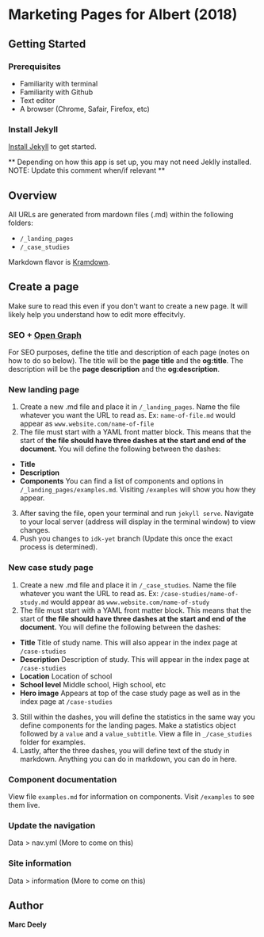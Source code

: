 # Marketing Pages for Albert (2018)

## Getting Started

### Prerequisites

* Familiarity with terminal
* Familiarity with Github
* Text editor
* A browser (Chrome, Safair, Firefox, etc)

### Install Jekyll
[Install Jekyll](https://jekyllrb.com/docs/installation/) to get started.

** Depending on how this app is set up, you may not need Jeklly installed. NOTE: Update this comment when/if relevant **


## Overview
All URLs are generated from mardown files (.md) within the following folders: 

* ``/_landing_pages``
* ``/_case_studies``

Markdown flavor is [Kramdown](https://kramdown.gettalong.org/syntax.html).

## Create a page
Make sure to read this even if you don't want to create a new page. It will likely help you understand how to edit more effecitvly. 

### SEO + [Open Graph](http://ogp.me/)
For SEO purposes, define the title and description of each page (notes on how to do so below). The title will be the **page title** and the **og:title**. The description will be the **page description** and the **og:description**. 


### New landing page
1. Create a new .md file and place it in ``/_landing_pages``. Name the file whatever you want the URL to read as. Ex: ``name-of-file.md`` would appear as ``www.website.com/name-of-file``
2. The file must start with a YAML front matter block. This means that the start of **the file should have three dashes at the start and end of the document.** You will define the following between the dashes:
* **Title**
* **Description**
* **Components** You can find a list of components and options in ``/_landing_pages/examples.md``. Visiting ``/examples`` will show you how they appear. 
3. After saving the file, open your terminal and run ``jekyll serve``. Navigate to your local server (address will display in the terminal window) to view changes. 
4. Push you changes to ``idk-yet`` branch (Update this once the exact process is determined).

### New case study page
1. Create a new .md file and place it in ``/_case_studies``. Name the file whatever you want the URL to read as. Ex: ``/case-studies/name-of-study.md`` would appear as ``www.website.com/name-of-study``
2. The file must start with a YAML front matter block. This means that the start of **the file should have three dashes at the start and end of the document.** You will define the following between the dashes:
* **Title** Title of study name.  This will also appear in the index page at ``/case-studies``
* **Description** Description of study. This will appear in the index page at ``/case-studies``
* **Location** Location of school
* **School level** Middle school, High school, etc
* **Hero image** Appears at top of the case study page as well as in the index page at ``/case-studies``
3. Still within the dashes, you will define the statistics in the same way you define components for the landing pages. Make a statistics object followed by a ``value`` and a ``value_subtitle``. View a file in ``_/case_studies`` folder for examples. 
4. Lastly, after the three dashes, you will define text of the study in markdown. Anything you can do in markdown, you can do in here. 

### Component documentation
View file ``examples.md`` for information on components.
Visit ``/examples`` to see them live. 

### Update the navigation
Data > nav.yml (More to come on this)

### Site information
Data > information (More to come on this)

## Author

**Marc Deely**
